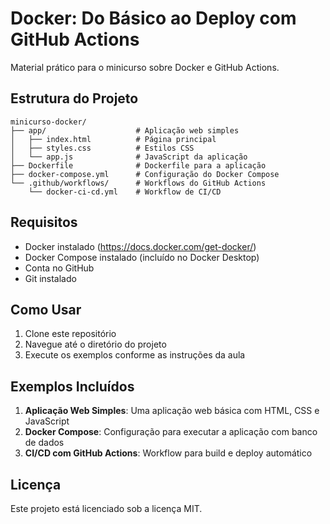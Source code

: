 # Docker: Do Básico ao Deploy com GitHub Actions

Material prático para o minicurso sobre Docker e GitHub Actions.

## Estrutura do Projeto

```
minicurso-docker/
├── app/                    # Aplicação web simples
│   ├── index.html          # Página principal
│   ├── styles.css          # Estilos CSS
│   └── app.js              # JavaScript da aplicação
├── Dockerfile              # Dockerfile para a aplicação
├── docker-compose.yml      # Configuração do Docker Compose
└── .github/workflows/      # Workflows do GitHub Actions
    └── docker-ci-cd.yml    # Workflow de CI/CD
```

## Requisitos

- Docker instalado (https://docs.docker.com/get-docker/)
- Docker Compose instalado (incluído no Docker Desktop)
- Conta no GitHub
- Git instalado

## Como Usar

1. Clone este repositório
2. Navegue até o diretório do projeto
3. Execute os exemplos conforme as instruções da aula

## Exemplos Incluídos

1. **Aplicação Web Simples**: Uma aplicação web básica com HTML, CSS e JavaScript
2. **Docker Compose**: Configuração para executar a aplicação com banco de dados
3. **CI/CD com GitHub Actions**: Workflow para build e deploy automático

## Licença

Este projeto está licenciado sob a licença MIT.
